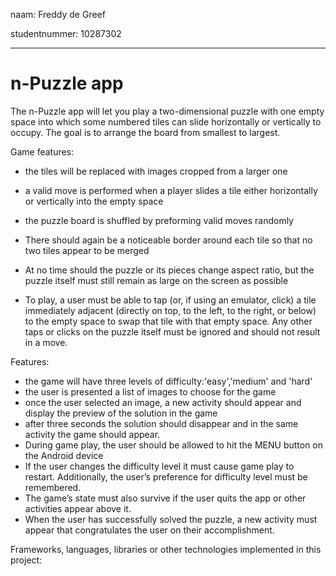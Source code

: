 naam: Freddy de Greef

studentnummer: 10287302
*********************


# n-Puzzle app

The n-Puzzle app will let you play a two-dimensional puzzle with one empty space into which some numbered tiles can slide horizontally or vertically to occupy. The goal is to arrange the board from smallest to largest.

Game features:

- the tiles will be replaced with images cropped from a larger one
- a valid move is performed when a player slides a tile either horizontally or vertically into the empty space
- the puzzle board is shuffled by preforming valid moves randomly
- There should again be a noticeable border around each tile so that no two tiles appear to be merged
- At no time should the puzzle or its pieces change aspect ratio, but the puzzle itself must still remain as large on the screen as possible

- To play, a user must be able to tap (or, if using an emulator, click) a tile immediately adjacent (directly on top, to the left, to the right, or below) to the empty space to swap that tile with that empty space. Any other taps or clicks on the puzzle itself must be ignored and should not result in a move.



Features:
- the game will have three levels of difficulty:'easy','medium' and 'hard'
- the user is presented a list of images to choose for the game
- once the user selected an image, a new activity should appear and display the preview of the solution in the game
- after three seconds the solution should disappear and in the same activity the game should appear.
- During game play, the user should be allowed to hit the MENU button on the Android device
- If the user changes the difficulty level it must cause game play to restart. Additionally, the user’s preference for difficulty level must be remembered.
- The game’s state must also survive if the user quits the app or other activities appear above it. 
- When the user has successfully solved the puzzle, a new activity must appear that congratulates the user on their accomplishment.

Frameworks, languages, libraries or other technologies implemented in this project:
    
    

